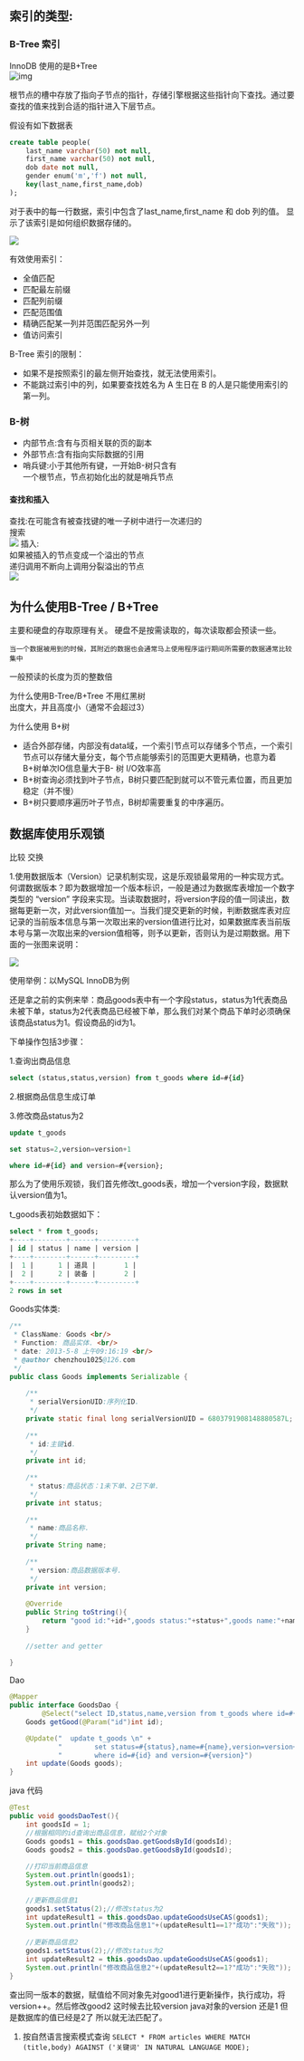 ## 索引的类型:

### B-Tree 索引 
InnoDB 使用的是B+Tree   
![img](../../../images/8394323_1307440587b6WG.jpg)

根节点的槽中存放了指向子节点的指针，存储引擎根据这些指针向下查找。通过要查找的值来找到合适的指针进入下层节点。

假设有如下数据表

```sql
create table people(
    last_name varchar(50) not null,
    first_name varchar(50) not null,
    dob date not null,
    gender enum('m','f') not null,
    key(last_name,first_name,dob)
);
```

对于表中的每一行数据，索引中包含了last_name,first_name 和 dob 列的值。 显示了该索引是如何组织数据存储的。

![](muti.png)

有效使用索引：
* 全值匹配
* 匹配最左前缀
* 匹配列前缀 
* 匹配范围值 
* 精确匹配某一列并范围匹配另外一列 
* 值访问索引

B-Tree 索引的限制：

* 如果不是按照索引的最左侧开始查找，就无法使用索引。
* 不能跳过索引中的列，如果要查找姓名为 A 生日在 B 的人是只能使用索引的第一列。


### B-树   

* 内部节点:含有与页相关联的页的副本   
* 外部节点:含有指向实际数据的引用   
* 哨兵键:小于其他所有键，一开始B-树只含有   
一个根节点，节点初始化出的就是哨兵节点   

#### 查找和插入    

查找:在可能含有被查找键的唯一子树中进行一次递归的  
搜索   
![](https://img-blog.csdn.net/20170910224108969?watermark/2/text/aHR0cDovL2Jsb2cuY3Nkbi5uZXQvdTAxMjEyNDQzOA==/font/5a6L5L2T/fontsize/400/fill/I0JBQkFCMA==/dissolve/70/gravity/SouthEast)
插入:    
如果被插入的节点变成一个溢出的节点   
递归调用不断向上调用分裂溢出的节点   
![](https://img-blog.csdn.net/20170910224922359?watermark/2/text/aHR0cDovL2Jsb2cuY3Nkbi5uZXQvdTAxMjEyNDQzOA==/font/5a6L5L2T/fontsize/400/fill/I0JBQkFCMA==/dissolve/70/gravity/SouthEast)


## 为什么使用B-Tree / B+Tree 

主要和硬盘的存取原理有关。
硬盘不是按需读取的，每次读取都会预读一些。
```
当一个数据被用到的时候，其附近的数据也会通常马上使用程序运行期间所需要的数据通常比较集中
```

一般预读的长度为页的整数倍

为什么使用B-Tree/B+Tree 不用红黑树  
出度大，并且高度小（通常不会超过3）

为什么使用 B+树
* 适合外部存储，内部没有data域，一个索引节点可以存储多个节点，一个索引节点可以存储大量分支，每个节点能够索引的范围更大更精确，也意为着B+树单次IO信息量大于B- 树 I/O效率高
* B+树查询必须找到叶子节点，B树只要匹配到就可以不管元素位置，而且更加稳定（并不慢）
* B+树只要顺序遍历叶子节点，B树却需要重复的中序遍历。


## 数据库使用乐观锁
比较 交换


1.使用数据版本（Version）记录机制实现，这是乐观锁最常用的一种实现方式。何谓数据版本？即为数据增加一个版本标识，一般是通过为数据库表增加一个数字类型的 “version” 字段来实现。当读取数据时，将version字段的值一同读出，数据每更新一次，对此version值加一。当我们提交更新的时候，判断数据库表对应记录的当前版本信息与第一次取出来的version值进行比对，如果数据库表当前版本号与第一次取出来的version值相等，则予以更新，否则认为是过期数据。用下面的一张图来说明：

![](http://dl.iteye.com/upload/picture/pic/125402/22a9518f-e355-315f-8d66-d91af4fda723.jpg)


使用举例：以MySQL InnoDB为例

还是拿之前的实例来举：商品goods表中有一个字段status，status为1代表商品未被下单，status为2代表商品已经被下单，那么我们对某个商品下单时必须确保该商品status为1。假设商品的id为1。

 

下单操作包括3步骤：

1.查询出商品信息
```sql
select (status,status,version) from t_goods where id=#{id}
```
2.根据商品信息生成订单

3.修改商品status为2
```sql
update t_goods 

set status=2,version=version+1

where id=#{id} and version=#{version};
```


那么为了使用乐观锁，我们首先修改t_goods表，增加一个version字段，数据默认version值为1。

t_goods表初始数据如下：

```sql
select * from t_goods;  
+----+--------+------+---------+  
| id | status | name | version |  
+----+--------+------+---------+  
|  1 |      1 | 道具 |       1 |  
|  2 |      2 | 装备 |       2 |  
+----+--------+------+---------+  
2 rows in set  
```


Goods实体类:

```java
/** 
 * ClassName: Goods <br/> 
 * Function: 商品实体. <br/> 
 * date: 2013-5-8 上午09:16:19 <br/> 
 * @author chenzhou1025@126.com 
 */  
public class Goods implements Serializable {  
  
    /** 
     * serialVersionUID:序列化ID. 
     */  
    private static final long serialVersionUID = 6803791908148880587L;  
      
    /** 
     * id:主键id. 
     */  
    private int id;  
      
    /** 
     * status:商品状态：1未下单、2已下单. 
     */  
    private int status;  
      
    /** 
     * name:商品名称. 
     */  
    private String name;  
      
    /** 
     * version:商品数据版本号. 
     */  
    private int version;  
      
    @Override  
    public String toString(){  
        return "good id:"+id+",goods status:"+status+",goods name:"+name+",goods version:"+version;  
    }  
  
    //setter and getter  
  
}  
```

Dao

```java
@Mapper
public interface GoodsDao {
        @Select("select ID,status,name,version from t_goods where id=#{id}")
    Goods getGood(@Param("id")int id);

    @Update("  update t_goods \n" +
            "        set status=#{status},name=#{name},version=version+1 \n" +
            "        where id=#{id} and version=#{version}")
    int update(Goods goods);
}

```

java 代码

```java
@Test  
public void goodsDaoTest(){  
    int goodsId = 1;  
    //根据相同的id查询出商品信息，赋给2个对象  
    Goods goods1 = this.goodsDao.getGoodsById(goodsId);  
    Goods goods2 = this.goodsDao.getGoodsById(goodsId);  
      
    //打印当前商品信息  
    System.out.println(goods1);  
    System.out.println(goods2);  
      
    //更新商品信息1  
    goods1.setStatus(2);//修改status为2  
    int updateResult1 = this.goodsDao.updateGoodsUseCAS(goods1);  
    System.out.println("修改商品信息1"+(updateResult1==1?"成功":"失败"));  
      
    //更新商品信息2  
    goods1.setStatus(2);//修改status为2  
    int updateResult2 = this.goodsDao.updateGoodsUseCAS(goods1);  
    System.out.println("修改商品信息2"+(updateResult2==1?"成功":"失败"));  
}  
```
查出同一版本的数据，赋值给不同对象先对good1进行更新操作，执行成功，将version++。然后修改good2 这时候去比较version java对象的version 还是1 但是数据库的值已经是2了 所以就无法匹配了。

1. 按自然语言搜索模式查询 
   `SELECT * FROM articles WHERE MATCH (title,body) AGAINST ('关键词' IN NATURAL LANGUAGE MODE);`